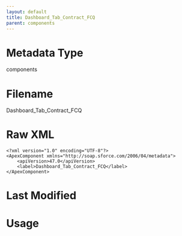 ```yaml
---
layout: default
title: Dashboard_Tab_Contract_FCQ
parent: components
---
```

# Metadata Type
components


# Filename 
Dashboard_Tab_Contract_FCQ


# Raw XML
```
<?xml version="1.0" encoding="UTF-8"?>
<ApexComponent xmlns="http://soap.sforce.com/2006/04/metadata">
    <apiVersion>47.0</apiVersion>
    <label>Dashboard_Tab_Contract_FCQ</label>
</ApexComponent>
```


# Last Modified


# Usage
